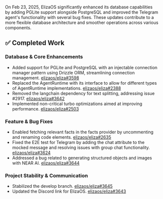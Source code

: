 On Feb 23, 2025, ElizaOS significantly enhanced its database capabilities by adding PGLite support alongside PostgreSQL and improved the Telegram agent's functionality with several bug fixes. These updates contribute to a more flexible database architecture and smoother operations across various components.

## ✅ Completed Work
### Database & Core Enhancements
- Added support for PGLite and PostgreSQL with an injectable connection manager pattern using Drizzle ORM, streamlining connection management. [elizaos/eliza#3598](https://github.com/elizaos/eliza/pull/3598)
- Replaced the AgentRuntime with its interface to allow for different types of AgentRuntime implementations. [elizaos/eliza#2388](https://github.com/elizaos/eliza/pull/2388)
- Removed the langchain dependency for text splitting, addressing issue #2917. [elizaos/eliza#3642](https://github.com/elizaos/eliza/pull/3642)
- Implemented non-critical turbo optimizations aimed at improving performance. [elizaos/eliza#2503](https://github.com/elizaos/eliza/pull/2503)

### Feature & Bug Fixes
- Enabled fetching relevant facts in the facts provider by uncommenting and renaming code elements. [elizaos/eliza#2635](https://github.com/elizaos/eliza/pull/2635)
- Fixed the E2E test for Telegram by adding the chat attribute to the mocked message and resolving issues with group chat functionality. [elizaos/eliza#3624](https://github.com/elizaos/eliza/pull/3624)
- Addressed a bug related to generating structured objects and images with NEAR AI. [elizaos/eliza#3644](https://github.com/elizaos/eliza/pull/3644)

### Project Stability & Communication
- Stabilized the develop branch. [elizaos/eliza#3645](https://github.com/elizaos/eliza/pull/3645)
- Updated the Discord link for ElizaOS. [elizaos/eliza#3643](https://github.com/elizaos/eliza/pull/3643)